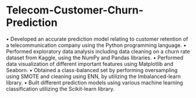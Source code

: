 # Telecom-Customer-Churn-Prediction
• Developed an accurate prediction model relating to customer retention of a telecommunication
company using the Python programming language.
• Performed exploratory data analysis including data cleaning on a churn rate dataset from Kaggle, using the
NumPy and Pandas libraries.
• Performed data visualization of different important features using Matplotlib and Seaborn.
• Obtained a class-balanced set by performing oversampling using SMOTE and cleaning using ENN, by
utilizing the Imbalanced-learn library.
• Built different prediction models using various machine learning classification utilizing the Scikit-learn library.
